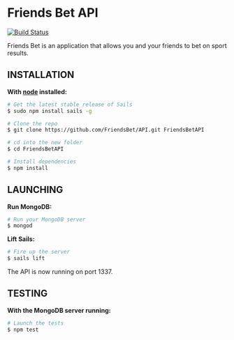 # Friends Bet API
[![Build Status](https://travis-ci.org/FriendsBet/API.svg?branch=master)](https://travis-ci.org/FriendsBet/API)

Friends Bet is an application that allows you and your friends to bet on sport results.

## INSTALLATION

**With [node](http://nodejs.org) installed:**
```sh
# Get the latest stable release of Sails
$ sudo npm install sails -g

# Clone the repo
$ git clone https://github.com/FriendsBet/API.git FriendsBetAPI

# cd into the new folder
$ cd FriendsBetAPI

# Install dependencies
$ npm install
```

## LAUNCHING

**Run MongoDB:**
```sh
# Run your MongoDB server
$ mongod
```

**Lift Sails:**
```sh
# Fire up the server
$ sails lift
```

The API is now running on port 1337.

## TESTING

**With the MongoDB server running:**
```sh
# Launch the tests
$ npm test
```